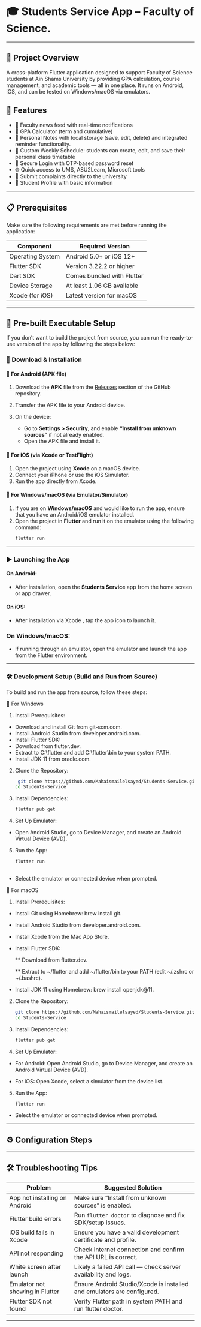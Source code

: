 # 🎓 Students Service App – Faculty of Science.

---

## 📘 Project Overview

A cross-platform Flutter application designed to support Faculty of Science students at Ain Shams University by providing GPA calculation, course management, and academic tools — all in one place. It runs on Android, iOS, and can be tested on Windows/macOS via emulators.

## 📱 Features

- 📢 Faculty news feed with real-time notifications  
- 🧮 GPA Calculator (term and cumulative)  
- 📝 Personal Notes with local storage (save, edit, delete) and integrated reminder functionality.
- 📅 Custom Weekly Schedule: students can create, edit, and save their personal class timetable  
- 🔐 Secure Login with OTP-based password reset  
- 🌐 Quick access to UMS, ASU2Learn, Microsoft tools  
- 📨 Submit complaints directly to the university  
- 👤 Student Profile with basic information

---

## 📋 Prerequisites

Make sure the following requirements are met before running the application:

| Component        | Required Version           |
| -----------------| -------------------------- |
| Operating System | Android 5.0+ or iOS 12+    |
| Flutter SDK      | Version 3.22.2 or higher   |
| Dart SDK         | Comes bundled with Flutter |
| Device Storage   | At least 1.06 GB available |
| Xcode (for iOS)  | Latest version for macOS   |

---

## 🚀 Pre-built Executable Setup

If you don’t want to build the project from source, you can run the ready-to-use version of the app by following the steps below:


### 📅 Download & Installation

#### 🔹 For Android (APK file)

1. Download the **APK** file from the [Releases](https://github.com/Mahaismailelsayed/Students-Service/releases) section of the GitHub repository.
2. Transfer the APK file to your Android device.
3. On the device:

   * Go to **Settings > Security**, and enable **“Install from unknown sources”** if not already enabled.
   * Open the APK file and install it.

#### 🔹 For iOS (via Xcode or TestFlight)

1. Open the project using **Xcode** on a macOS device.
2. Connect your iPhone or use the iOS Simulator.
3. Run the app directly from Xcode.

#### 🔹 For Windows/macOS (via Emulator/Simulator)

1. If you are on **Windows/macOS** and would like to run the app, ensure that you have an Android/iOS emulator installed.
2. Open the project in **Flutter** and run it on the emulator using the following command:
   ```bash
   flutter run

---

### ▶️ Launching the App

#### On Android:

* After installation, open the **Students Service** app from the home screen or app drawer.

#### On iOS:

* After installation via Xcode , tap the app icon to launch it.

### On Windows/macOS:

* If running through an emulator, open the emulator and launch the app from the Flutter environment.

---

### 🛠️ Development Setup (Build and Run from Source)

To build and run the app from source, follow these steps:

🔹 For Windows

1. Install Prerequisites:
  *  Download and install Git from git-scm.com.
  *  Install Android Studio from developer.android.com.
  *  Install Flutter SDK:
  *    Download from flutter.dev.
  *    Extract to C:\flutter and add C:\flutter\bin to your system PATH.
  *  Install JDK 11 from oracle.com.

2. Clone the Repository:
   ```bash
    git clone https://github.com/Mahaismailelsayed/Students-Service.git
   cd Students-Service

3. Install Dependencies:
   ```bash
   flutter pub get

4. Set Up Emulator:

  * Open Android Studio, go to Device Manager, and create an Android Virtual Device (AVD).

5. Run the App:
   ```bash
   flutter run
  
  * Select the emulator or connected device when prompted.


🔹 For macOS

1. Install Prerequisites:

* Install Git using Homebrew: brew install git.
* Install Android Studio from developer.android.com.

* Install Xcode from the Mac App Store.

* Install Flutter SDK:

  ** Download from flutter.dev.

  ** Extract to ~/flutter and add ~/flutter/bin to your PATH (edit ~/.zshrc or ~/.bashrc).

* Install JDK 11 using Homebrew: brew install openjdk@11.

2. Clone the Repository:
   ```bash
   git clone https://github.com/Mahaismailelsayed/Students-Service.git
   cd Students-Service

3. Install Dependencies:
   ```bash
   flutter pub get

4. Set Up Emulator:

 * For Android: Open Android Studio, go to Device Manager, and create an Android Virtual Device (AVD).

 * For iOS: Open Xcode, select a simulator from the device list.

5. Run the App:
   ```bash
   flutter run

 * Select the emulator or connected device when prompted.

---

## ⚙️ Configuration Steps



---

## 🛠️ Troubleshooting Tips

| Problem                         | Suggested Solution                                                     |
| --------------------------------| --------------------------------------------------------------         |
| App not installing on Android   | Make sure “Install from unknown sources” is enabled.                   |
| Flutter build errors            | Run `flutter doctor` to diagnose and fix SDK/setup issues.             |
| iOS build fails in Xcode        | Ensure you have a valid development certificate and profile.           |
| API not responding              | Check internet connection and confirm the API URL is correct.          |
| White screen after launch       | Likely a failed API call — check server availability and logs.         |
| Emulator not showing in Flutter | Ensure Android Studio/Xcode is installed and emulators are configured. |
|Flutter SDK not found            | Verify Flutter path in system PATH and run flutter doctor.             |

---
